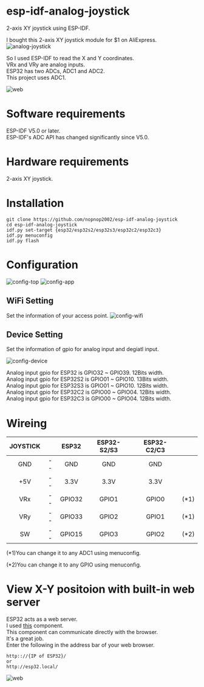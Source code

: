 # esp-idf-analog-joystick
2-axis XY joystick using ESP-IDF.   

I bought this 2-axis XY joystick module for $1 on AliExpress.   
![analog-joystick](https://user-images.githubusercontent.com/6020549/229271421-48bbf957-44ce-476f-8b74-bed132041051.JPG)

So I used ESP-IDF to read the X and Y coordinates.   
VRx and VRy are analog inputs.   
ESP32 has two ADCs, ADC1 and ADC2.   
This project uses ADC1.   

![web](https://user-images.githubusercontent.com/6020549/229271436-df6a5d75-3639-4d9f-9f98-2f7ade0141ca.JPG)


# Software requirements
ESP-IDF V5.0 or later.   
ESP-IDF's ADC API has changed significantly since V5.0.   

# Hardware requirements
2-axis XY joystick.   

# Installation

```Shell
git clone https://github.com/nopnop2002/esp-idf-analog-joystick
cd esp-idf-analog-joystick
idf.py set-target {esp32/esp32s2/esp32s3/esp32c2/esp32c3}
idf.py menuconfig
idf.py flash
```

# Configuration

![config-top](https://user-images.githubusercontent.com/6020549/229271356-4719a0a2-0c6f-4e9c-aeee-d83b1f8e6a8e.jpg)
![config-app](https://user-images.githubusercontent.com/6020549/229271360-6064d761-3deb-4d6c-b7a0-ec462cf23031.jpg)

## WiFi Setting
Set the information of your access point.
![config-wifi](https://user-images.githubusercontent.com/6020549/229271377-937e62ea-03ac-4bc4-8f39-13bcd98d2158.jpg)

## Device Setting
Set the information of gpio for analog input and degiatl input.   

![config-device](https://user-images.githubusercontent.com/6020549/229271397-e6adde12-9131-4d92-a344-7e1d5377479e.jpg)

Analog input gpio for ESP32 is GPIO32 ~ GPIO39. 12Bits width.   
Analog input gpio for ESP32S2 is GPIO01 ~ GPIO10. 13Bits width.   
Analog input gpio for ESP32S3 is GPIO01 ~ GPIO10. 12Bits width.   
Analog input gpio for ESP32C2 is GPIO00 ~ GPIO04. 12Bits width.   
Analog input gpio for ESP32C3 is GPIO00 ~ GPIO04. 12Bits width.   

# Wireing
|JOYSTICK||ESP32|ESP32-S2/S3|ESP32-C2/C3||
|:-:|:-:|:-:|:-:|:-:|:-:|
|GND|--|GND|GND|GND||
|+5V|--|3.3V|3.3V|3.3V||
|VRx|--|GPIO32|GPIO1|GPIO0|(*1)|
|VRy|--|GPIO33|GPIO2|GPIO1|(*1)|
|SW|--|GPIO15|GPIO3|GPIO2|(*2)|

(*1)You can change it to any ADC1 using menuconfig.   

(*2)You can change it to any GPIO using menuconfig.   

# View X-Y positoion with built-in web server   
ESP32 acts as a web server.   
I used [this](https://github.com/Molorius/esp32-websocket) component.   
This component can communicate directly with the browser.   
It's a great job.   
Enter the following in the address bar of your web browser.   
```
http:://{IP of ESP32}/
or
http://esp32.local/
```

![web](https://user-images.githubusercontent.com/6020549/229271436-df6a5d75-3639-4d9f-9f98-2f7ade0141ca.JPG)
